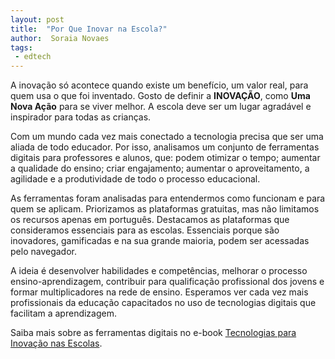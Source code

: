 ```yaml
---
layout: post
title:  "Por Que Inovar na Escola?"
author:  Soraia Novaes
tags: 
 - edtech
---
```


A inovação só acontece quando existe um benefício, um valor real, para quem usa o que foi inventado. Gosto de definir a **INOVAÇÃO**, como **Uma Nova Ação** para se viver melhor. A escola deve ser um lugar agradável e inspirador para todas as crianças. 

Com um mundo cada vez mais conectado a tecnologia precisa que ser uma aliada de todo educador. Por isso, analisamos um conjunto de ferramentas digitais para professores e alunos, que: podem otimizar o tempo; aumentar a qualidade do ensino; criar engajamento; aumentar o aproveitamento, a agilidade e a produtividade de todo o processo educacional.

As ferramentas foram analisadas para entendermos como funcionam e para quem se aplicam. Priorizamos as plataformas gratuitas, mas não limitamos os recursos apenas em português. Destacamos as plataformas que consideramos essenciais para as escolas. Essenciais porque são inovadores, gamificadas e na sua grande maioria, podem ser acessadas pelo navegador.

A ideia é desenvolver habilidades e competências, melhorar o processo ensino-aprendizagem, contribuir para qualificação profissional dos jovens e formar multiplicadores na rede de ensino. Esperamos ver cada vez mais profissionais da educação capacitados no uso de tecnologias digitais que facilitam a aprendizagem. 

Saiba mais sobre as ferramentas digitais no e-book  [Tecnologias para Inovação nas Escolas](http://www.edtecnova.com.br/ebook).
